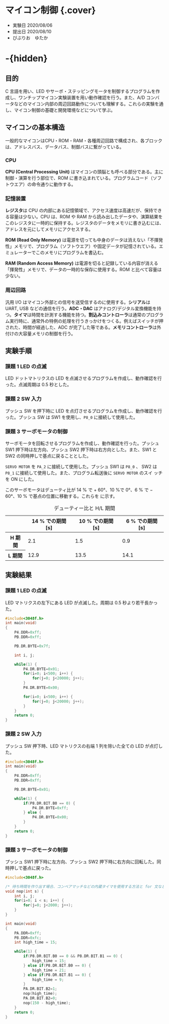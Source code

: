 # マイコン制御 {.cover}


<div class="author">

- 実験日 2020/08/06
- 提出日 2020/08/10
- びぶりお　ゆたか

</div>

# -{hidden}

<!--
  タイトルなしの section を作る
-->

## 目的
C 言語を用い、LED やサーボ・ステッピングモータを制御するプログラムを作成し、ワンチップマイコン実験装置を用い動作確認を行う。また、A/D コンバータなどのマイコン内部の周辺回路動作についても理解する。これらの実験を通し、マイコン制御の基礎と開発環境などについて学ぶ。

## マイコンの基本構造
一般的なマイコンはCPU・ROM・RAM・各種周辺回路で構成され、各ブロックは、アドレスバス、データバス、制御バスに繋がっている。


### CPU
**CPU (Central Processing Unit)** はマイコンの頭脳とも呼べる部分である。主に制御・演算を行う部位で、ROM に書き込まれている。プログラムコード（ソフトウエア）の命令通りに動作する。

### 記憶装置
**レジスタ**は CPU の内部にある記憶領域で、アクセス速度は高速だが、保持できる容量は少ない。CPU は、ROM や RAM から読み出したデータや、演算結果をこのレジスタに一時的に保持する。レジスタのデータをメモリに書き込むには、アドレスを元にしてメモリにアクセスする。

**ROM (Read Only Memory)** は電源を切っても中身のデータは消えない「不揮発性」メモリで、プログラム（ソフトウエア）や固定データが記憶されている。エミュレーターでこのメモリにプログラムを書込む。

**RAM (Random Access Memory)** は電源を切ると記録している内容が消える「揮発性」メモリで、データの一時的な保存に使用する。ROM と比べて容量は少ない。

### 周辺回路
汎用 I/O はマイコン外部との信号を送受信するのに使用する。**シリアル**は UART, USB などの通信を行う。**ADC・DAC** はアナログ/デジタル変換機能を持つ。**タイマ**は時間を計測する機能を持つ。**割込みコントローラ**は通常のプログラム実行時に、通常外の特例の処理を行うきっかけをつくる。例えばスイッチが押された、時間が経過した、ADC が完了した等である。**メモリコントローラ**は外付けの大容量メモリの制御を行う。


## 実験手順
### 課題 1 LED の点滅
LED ドットマトリクスの LED を点滅させるプログラムを作成し、動作確認を行った。点滅周期は 0.5 秒とした。

### 課題 2 SW 入力
プッシュ SW を押下時に LED を点灯させるプログラムを作成し、動作確認を行った。プッシュ SW は SW1 を使用し、`P8_0` に接続して使用した。

### 課題 3 サーボモータの制御
サーボモータを回転させるプログラムを作成し、動作確認を行った。プッシュ SW1 押下時は左方向、プッシュ SW2 押下時は右方向とした。また、SW1 と SW2 の同時押しで基点に戻ることとした。

`SERVO MOTOR` を `PA_2` に接続して使用した。プッシュ SW1 は `P8_0` 、 SW2 は `P8_1` に接続して使用した。また、プログラム転送後に `SERVO MOTOR` のスイ ッチを ON にした。

このサーボモータはデューティ比が 14 % で $+$ 60°、10 %で 0°、6 % で $-$ 60°、10 % で基点の位置に移動する。これらを <a href="#duty_cycle" data-ref="table"></a> に示す。

<table>
  <caption id="duty_cycle">デューティー比と H/L 期間</caption>
  <thead>
    <tr>
      <th></th> <th>14 % での期間 [s]</th> <th>10 % での期間 [s]</th> <th>6 % での期間 [s]</th>
    </tr>
  </thead>
  <tbody class="right">
    <tr>
      <th>H 期間</th> <td>2.1</td> <td>1.5</td> <td>0.9</td>
    </tr>
    <tr>
      <th>L 期間</th> <td>12.9</td> <td>13.5</td> <td>14.1</td>
    </tr>
  </tbody>
</table>

## 実験結果
### 課題 1 LED の点滅
LED マトリクスの左下にある LED が点滅した。周期は 0.5 秒より若干長かった。

<div class="frame">

```c
#include<3048f.h>
int main(void)
{
    P4.DDR=0xff;
    PB.DDR=0xff;

    PB.DR.BYTE=0x7f;

    int i, j;

    while(1) {
        P4.DR.BYTE=0x01;
        for(i=0; i<500; i++) {
            for(j=0; j<20000; j++);
        }
        P4.DR.BYTE=0x00;

        for(i=0; i<500; i++) {
            for(j=0; j<20000; j++);
        }
    }
    return 0;
}
```

</div>

### 課題 2 SW 入力
プッシュ SW 押下時、LED マトリクスの右端 1 列を除いた全ての LED が点灯した。

<div class="frame">

```c
#include<3048f.h>
int main(void)
{
    P4.DDR=0xff;
    PB.DDR=0xff;

    PB.DR.BYTE=0x01;

    while(1) {
        if(P8.DR.BIT.B0 == 0) {
            P4.DR.BYTE=0xff;
        } else {
            P4.DR.BYTE=0x00;
        }
    }
    return 0;
}
```

</div>

### 課題 3 サーボモータの制御
プッシュ SW1 押下時に左方向、プッシュ SW2 押下時に右方向に回転した。同時押しで基点に戻った。

<div class="frame">

```c
#include<3048f.h>

/* 待ち時間を作り出す場合、コンペアマッチなどの内蔵タイマを使用する方法と for 文などにより待ち時間を作成する方法がある。 */
void nop(int s) {
    int i, j;
    for(i=0; i < s; i++) {
        for(j=0; j<2000; j++);
    }
}

int main(void)
{
    PA.DDR=0xff;
    P8.DDR=0xfc;
    int high_time = 15;

    while(1) {
        if(P8.DR.BIT.B0 == 0 && P8.DR.BIT.B1 == 0) {
            high_time = 15;
        } else if(P8.DR.BIT.B0 == 0) {
            high_time = 21;
        } else if(P8.DR.BIT.B1 == 0) {
            high_time = 9;
        }
        PA.DR.BIT.B2=1;
        nop(high_time);
        PA.DR.BIT.B2=0;
        nop(150 - high_time);
    }
    return 0;
}
```

</div>
